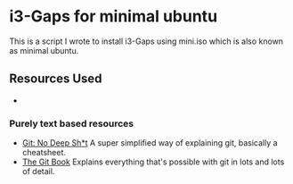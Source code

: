 i3-Gaps for minimal ubuntu 
==========================

This is a script I wrote to install i3-Gaps using mini.iso which is also known as minimal ubuntu.

## Resources Used
*


### Purely text based resources
* [Git: No Deep Sh*t](http://rogerdudler.github.io/git-guide/) A super simplified way of explaining git, basically a cheatsheet.
* [The Git Book](http://git-scm.com/book) Explains everything that's possible with git in lots and lots of detail.
